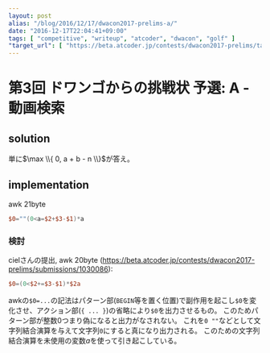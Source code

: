 ```yaml
---
layout: post
alias: "/blog/2016/12/17/dwacon2017-prelims-a/"
date: "2016-12-17T22:04:41+09:00"
tags: [ "competitive", "writeup", "atcoder", "dwacon", "golf" ]
"target_url": [ "https://beta.atcoder.jp/contests/dwacon2017-prelims/tasks/dwango2017qual_a" ]
---
```


# 第3回 ドワンゴからの挑戦状 予選: A - 動画検索

## solution

単に$\max \\{ 0, a + b - n \\}$が答え。

## implementation

awk $21$byte

``` awk
$0=""(0<a=$2+$3-$1)*a
```

### 検討

cielさんの提出, awk $20$byte (<https://beta.atcoder.jp/contests/dwacon2017-prelims/submissions/1030086>):

``` awk
$0=(0<$2+=$3-$1)*$2a
```

awkの`$0=...`の記法はパターン部(`BEGIN`等を置く位置)で副作用を起こし`$0`を変化させ、アクション部(`{ ... }`)の省略により`$0`を出力させるもの。
このためパターン部が整数$0$つまり偽になると出力がなされない。
これを`0 ""`などとして文字列結合演算を与えて文字列`0`にすると真になり出力される。
このための文字列結合演算を未使用の変数$a$を使って引き起こしている。
